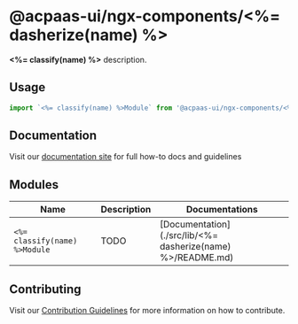 # @acpaas-ui/ngx-components/<%= dasherize(name) %>

**<%= classify(name) %>** description.

## Usage

```javascript
import `<%= classify(name) %>Module` from '@acpaas-ui/ngx-components/<%= dasherize(name) %>'`;
```

## Documentation

Visit our [documentation site](https://acpaas-ui.digipolis.be/) for full how-to docs and guidelines

## Modules

| Name         | Description | Documentations |
| -----------  | ------ | -------------------------- |
| `<%= classify(name) %>Module` | TODO | [Documentation](./src/lib/<%= dasherize(name) %>/README.md)

## Contributing

Visit our [Contribution Guidelines](./contribute.md) for more information on how to contribute.
